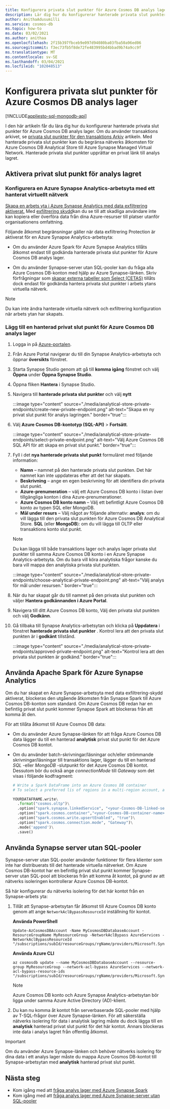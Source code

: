 ```yaml
---
title: Konfigurera privata slut punkter för Azure Cosmos DB analys lager.
description: Lär dig hur du konfigurerar hanterade privata slut punkter för Azure Cosmos DB Analytical Store för att begränsa nätverks åtkomsten.
author: AnithaAdusumilli
ms.service: cosmos-db
ms.topic: how-to
ms.date: 03/02/2021
ms.author: anithaa
ms.openlocfilehash: 2f15b397fbceb9e097d94080ba03fba50a96ed06
ms.sourcegitcommit: f3ec73fb5f8de72fe483995bd4bbad9b74a9cc9f
ms.translationtype: MT
ms.contentlocale: sv-SE
ms.lasthandoff: 03/04/2021
ms.locfileid: "102048513"
---
```

# <a name="configure-private-endpoints-for-azure-cosmos-db-analytical-store"></a>Konfigurera privata slut punkter för Azure Cosmos DB analys lager
[!INCLUDE[appliesto-sql-mongodb-api](includes/appliesto-sql-mongodb-api.md)]

I den här artikeln får du lära dig hur du konfigurerar hanterade privata slut punkter för Azure Cosmos DB analys lager. Om du använder transaktions arkivet, se [privata slut punkter för den transaktions Arkiv](how-to-configure-private-endpoints.md) artikeln. Med hanterade privata slut punkter kan du begränsa nätverks åtkomsten för Azure Cosmos DB Analytical Store till Azure Synapse Managed Virtual Network. Hanterade privata slut punkter upprättar en privat länk till analys lagret.

## <a name="enable-private-endpoint-for-the-analytical-store"></a>Aktivera privat slut punkt för analys lagret

### <a name="set-up-an-azure-synapse-analytics-workspace-with-a-managed-virtual-network"></a>Konfigurera en Azure Synapse Analytics-arbetsyta med ett hanterat virtuellt nätverk

[Skapa en arbets yta i Azure Synapse Analytics med data exfiltrering aktiverat.](../synapse-analytics/security/how-to-create-a-workspace-with-data-exfiltration-protection.md) Med [exfiltrering skydd](../synapse-analytics/security/workspace-data-exfiltration-protection.md)kan du se till att skadliga användare inte kan kopiera eller överföra data från dina Azure-resurser till platser utanför organisationens omfattning.

Följande åtkomst begränsningar gäller när data exfiltrering Protection är aktiverat för en Azure Synapse Analytics-arbetsyta:

* Om du använder Azure Spark för Azure Synapse Analytics tillåts åtkomst endast till godkända hanterade privata slut punkter för Azure Cosmos DB analys lager.

* Om du använder Synapse-server utan SQL-pooler kan du fråga alla Azure Cosmos DB-konton med hjälp av Azure Synapse-länken. Skriv förfrågningar som [skapar externa tabeller som Select (CETAS)](../synapse-analytics/sql/develop-tables-cetas.md) tillåts dock endast för godkända hantera privata slut punkter i arbets ytans virtuella nätverk.

> [!NOTE]
> Du kan inte ändra hanterade virtuella nätverk och exfiltrering konfiguration när arbets ytan har skapats.

### <a name="add-a-managed-private-endpoint-for-azure-cosmos-db-analytical-store"></a>Lägg till en hanterad privat slut punkt för Azure Cosmos DB analys lager

1. Logga in på [Azure-portalen](https://portal.azure.com/).

1. Från Azure Portal navigerar du till din Synapse Analytics-arbetsyta och öppnar **översikts** fönstret.

1. Starta Synapse Studio genom att gå till **komma igång** fönstret och välj **Öppna** under **Öppna Synapse Studio**.

1. Öppna fliken **Hantera** i Synapse Studio.

1. Navigera till **hanterade privata slut punkter** och välj **nytt**

   :::image type="content" source="./media/analytical-store-private-endpoints/create-new-private-endpoint.png" alt-text="Skapa en ny privat slut punkt för analys lagringen." border="true":::

1. Välj **Azure Cosmos DB-kontotyp (SQL-API)** > **Fortsätt**.

   :::image type="content" source="./media/analytical-store-private-endpoints/select-private-endpoint.png" alt-text="Välj Azure Cosmos DB SQL API för att skapa en privat slut punkt." border="true":::

1. Fyll i det **nya hanterade privata slut punkt** formuläret med följande information:

   * **Namn** – namnet på den hanterade privata slut punkten. Det här namnet kan inte uppdateras efter att det har skapats.
   * **Beskrivning** – ange en egen beskrivning för att identifiera din privata slut punkt.
   * **Azure-prenumeration** – välj ett Azure Cosmos DB konto i listan över tillgängliga konton i dina Azure-prenumerationer.
   * **Azure Cosmos DB konto namn** – Välj ett befintligt Azure Cosmos DB konto av typen SQL eller MongoDB.
   * **Mål under resurs** – Välj något av följande alternativ: **analys**: om du vill lägga till den privata slut punkten för Azure Cosmos DB Analytical Store.
     **SQL** (eller **MongoDB**): om du vill lägga till OLTP eller transaktions konto slut punkt.

   > [!NOTE]
   > Du kan lägga till både transaktions lager och analys lager privata slut punkter till samma Azure Cosmos DB konto i en Azure Synapse Analytics-arbetsyta. Om du bara vill köra analytiska frågor kanske du bara vill mappa den analytiska privata slut punkten.

   :::image type="content" source="./media/analytical-store-private-endpoints/choose-analytical-private-endpoint.png" alt-text="Välj analys för mål under resursen." border="true":::

1. När du har skapat går du till namnet på den privata slut punkten och väljer **Hantera godkännanden i Azure Portal**.

1. Navigera till ditt Azure Cosmos DB konto, Välj den privata slut punkten och välj **Godkänn**.

1. Gå tillbaka till Synapse Analytics-arbetsytan och klicka på **Uppdatera** i fönstret **hanterade privata slut punkter** . Kontrol lera att den privata slut punkten är i **godkänt** tillstånd.

   :::image type="content" source="./media/analytical-store-private-endpoints/approved-private-endpoint.png" alt-text="Kontrol lera att den privata slut punkten är godkänd." border="true":::

## <a name="use-apache-spark-for-azure-synapse-analytics"></a>Använda Apache Spark för Azure Synapse Analytics

Om du har skapat en Azure Synapse-arbetsyta med data exfiltrering-skydd aktiverat, blockeras den utgående åtkomsten från Synapse Spark till Azure Cosmos DB-konton som standard. Om Azure Cosmos DB redan har en befintlig privat slut punkt kommer Synapse Spark att blockeras från att komma åt den.

För att tillåta åtkomst till Azure Cosmos DB data:

* Om du använder Azure Synapse-länken för att fråga Azure Cosmos DB data lägger du till en hanterad **analytisk** privat slut punkt för det Azure Cosmos DB kontot.

* Om du använder batch-skrivningar/läsningar och/eller strömmande skrivningar/läsningar till transaktions lager, lägger du till en hanterad *SQL* -eller *MongoDB* -slutpunkt för det Azure Cosmos DB kontot. Dessutom bör du också ange *connectionMode* till *Gateway* som det visas i följande kodfragment:

  ```python
  # Write a Spark DataFrame into an Azure Cosmos DB container
  # To select a preferred lis of regions in a multi-region account, add .option("spark.cosmos.preferredRegions", "<Region1>, <Region2>")
  
  YOURDATAFRAME.write\
    .format("cosmos.oltp")\
    .option("spark.synapse.linkedService", "<your-Cosmos-DB-linked-service-name>")\
    .option("spark.cosmos.container","<your-Cosmos-DB-container-name>")\
    .option("spark.cosmos.write.upsertEnabled", "true")\
    .option("spark.cosmos.connection.mode", "Gateway")\
    .mode('append')\
    .save()
  
  ```

## <a name="using-synapse-serverless-sql-pools"></a>Använda Synapse server utan SQL-pooler

Synapse-server utan SQL-pooler använder funktioner för flera klienter som inte har distribuerats till det hanterade virtuella nätverket. Om Azure Cosmos DB-kontot har en befintlig privat slut punkt kommer Synapse-server utan SQL-pool att blockeras från att komma åt kontot, på grund av att nätverks isoleringen kontrollerar Azure Cosmos DB-kontot.

Så här konfigurerar du nätverks isolering för det här kontot från en Synapse-arbets yta:

1. Tillåt att Synapse-arbetsytan får åtkomst till Azure Cosmos DB konto genom att ange `NetworkAclBypassResourceId` inställning för kontot.

   **Använda PowerShell**

   ```powershell-interactive
   Update-AzCosmosDBAccount -Name MyCosmosDBDatabaseAccount -ResourceGroupName MyResourceGroup -NetworkAclBypass AzureServices -NetworkAclBypassResourceId "/subscriptions/subId/resourceGroups/rgName/providers/Microsoft.Synapse/workspaces/wsName"
   ```

   **Använda Azure CLI**

   ```azurecli-interactive
   az cosmosdb update --name MyCosmosDBDatabaseAccount --resource-group MyResourceGroup --network-acl-bypass AzureServices --network-acl-bypass-resource-ids "/subscriptions/subId/resourceGroups/rgName/providers/Microsoft.Synapse/workspaces/wsName"
   ```

   > [!NOTE]
   > Azure Cosmos DB konto och Azure Synapse Analytics-arbetsytan bör ligga under samma Azure Active Directory (AD)-klient.

2. Du kan nu komma åt kontot från serverbaserade SQL-pooler med hjälp av T-SQL-frågor över Azure Synapse-länken. För att säkerställa nätverks isolering för data i analytisk lagring måste du dock lägga till en **analytisk** hanterad privat slut punkt för det här kontot. Annars blockeras inte data i analys lagret från offentlig åtkomst.

> [!IMPORTANT]
> Om du använder Azure Synapse-länken och behöver nätverks isolering för dina data i ett analys lager måste du mappa Azure Cosmos DB-kontot till Synapse-arbetsytan med **analytisk** hanterad privat slut punkt.

## <a name="next-steps"></a>Nästa steg

* Kom igång med att [fråga analys lager med Azure Synapse Spark](../synapse-analytics/synapse-link/how-to-query-analytical-store-spark.md?toc=/azure/cosmos-db/toc.json&bc=/azure/cosmos-db/breadcrumb/toc.json)
* Kom igång med att [fråga analys lager med Azure Synapse-server utan SQL-pooler](../synapse-analytics/sql/query-cosmos-db-analytical-store.md?toc=/azure/cosmos-db/toc.json&bc=/azure/cosmos-db/breadcrumb/toc.json)
